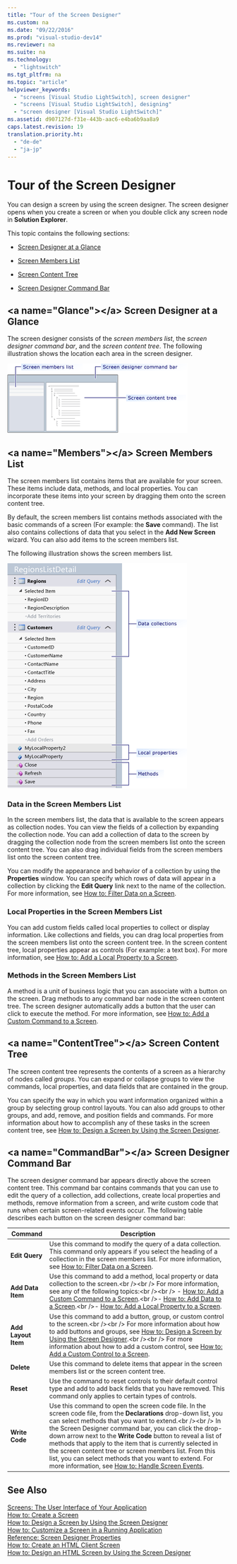```yaml
---
title: "Tour of the Screen Designer"
ms.custom: na
ms.date: "09/22/2016"
ms.prod: "visual-studio-dev14"
ms.reviewer: na
ms.suite: na
ms.technology: 
  - "lightswitch"
ms.tgt_pltfrm: na
ms.topic: "article"
helpviewer_keywords: 
  - "screens [Visual Studio LightSwitch], screen designer"
  - "screens [Visual Studio LightSwitch], designing"
  - "screen designer [Visual Studio LightSwitch]"
ms.assetid: d907127d-f31e-443b-aac6-e4ba6b9aa8a9
caps.latest.revision: 19
translation.priority.ht: 
  - "de-de"
  - "ja-jp"
---
```

# Tour of the Screen Designer
You can design a screen by using the screen designer. The screen designer opens when you create a screen or when you double click any screen node in **Solution Explorer**.  
  
 This topic contains the following sections:  
  
-   [Screen Designer at a Glance](#Glance)  
  
-   [Screen Members List](#Members)  
  
-   [Screen Content Tree](#ContentTree)  
  
-   [Screen Designer Command Bar](#CommandBar)  
  
##  \<a name="Glance">\</a> Screen Designer at a Glance  
 The screen designer consists of the *screen members list*, the *screen designer command bar*, and the *screen content tree*. The following illustration shows the location each area in the screen designer.  
  
 ![LightSwitch Screen Designer](../vs140/media/ls_screen_designer.png "LS_Screen_Designer")  
  
##  \<a name="Members">\</a> Screen Members List  
 The screen members list contains items that are available for your screen. These items include data, methods, and local properties. You can incorporate these items into your screen by dragging them onto the screen content tree.  
  
 By default, the screen members list contains methods associated with the basic commands of a screen (For example: the **Save** command). The list also contains collections of data that you select in the **Add New Screen** wizard. You can also add items to the screen members list.  
  
 The following illustration shows the screen members list.  
  
 ![Screen Members List](../vs140/media/ls_screen_members_list.png "LS_Screen_Members_List")  
  
### Data in the Screen Members List  
 In the screen members list, the data that is available to the screen appears as collection nodes. You can view the fields of a collection by expanding the collection node. You can add a collection of data to the screen by dragging the collection node from the screen members list onto the screen content tree. You can also drag individual fields from the screen members list onto the screen content tree.  
  
 You can modify the appearance and behavior of a collection by using the **Properties** window. You can specify which rows of data will appear in a collection by clicking the **Edit Query** link next to the name of the collection.  For more information, see [How to: Filter Data on a Screen](../vs140/how-to--filter-data-on-a-silverlight-screen.md).  
  
### Local Properties in the Screen Members List  
 You can add custom fields called local properties to collect or display information. Like collections and fields, you can drag local properties from the screen members list onto the screen content tree. In the screen content tree, local properties appear as controls (For example: a text box). For more information, see [How to: Add a Local Property to a Screen](../vs140/how-to--add-a-local-property-to-a-silverlight-screen.md).  
  
### Methods in the Screen Members List  
 A method is a unit of business logic that you can associate with a button on the screen. Drag methods to any command bar node in the screen content tree. The screen designer automatically adds a button that the user can click to execute the method. For more information, see [How to: Add a Custom Command to a Screen](../vs140/how-to--add-a-custom-command-to-a-silverlight-screen.md).  
  
##  \<a name="ContentTree">\</a> Screen Content Tree  
 The screen content tree represents the contents of a screen as a hierarchy of nodes called *groups*. You can expand or collapse groups to view the commands, local properties, and data fields that are contained in the group.  
  
 You can specify the way in which you want information organized within a group by selecting group control layouts. You can also add groups to other groups, and add, remove, and position fields and commands. For more information about how to accomplish any of these tasks in the screen content tree, see [How to: Design a Screen by Using the Screen Designer](../vs140/how-to--design-a-silverlight-screen-by-using-the-screen-designer.md).  
  
##  \<a name="CommandBar">\</a> Screen Designer Command Bar  
 The screen designer command bar appears directly above the screen content tree. This command bar contains commands that you can use to edit the query of a collection, add collections, create local properties and methods, remove information from a screen, and write custom code that runs when certain screen-related events occur. The following table describes each button on the screen designer command bar:  
  
|Command|Description|  
|-------------|-----------------|  
|**Edit Query**|Use this command to modify the query of a data collection. This command only appears if you select the heading of a collection in the screen members list. For more information, see [How to: Filter Data on a Screen](../vs140/how-to--filter-data-on-a-silverlight-screen.md).|  
|**Add Data Item**|Use this command to add a method, local property or data collection to the screen.\<br />\<br /> For more information, see any of the following topics:\<br />\<br /> -   [How to: Add a Custom Command to a Screen](../vs140/how-to--add-a-custom-command-to-a-silverlight-screen.md).\<br />-   [How to: Add Data to a Screen](../vs140/how-to--add-data-to-a-screen.md).\<br />-   [How to: Add a Local Property to a Screen](../vs140/how-to--add-a-local-property-to-a-silverlight-screen.md).|  
|**Add Layout Item**|Use this command to add a button, group, or custom control to the screen.\<br />\<br /> For more information about how to add buttons and groups, see [How to: Design a Screen by Using the Screen Designer](../vs140/how-to--design-a-silverlight-screen-by-using-the-screen-designer.md).\<br />\<br /> For more information about how to add a custom control, see [How to: Add a Custom Control to a Screen](../vs140/how-to--add-a-custom-control-to-a-silverlight-screen.md).|  
|**Delete**|Use this command to delete items that appear in the screen members list or the screen content tree.|  
|**Reset**|Use the command to reset controls to their default control type and add to add back fields that you have removed. This command only applies to certain types of controls.|  
|**Write Code**|Use this command to open the screen code file. In the screen code file, from the **Declarations** drop-down list, you can select methods that you want to extend.\<br />\<br /> In the Screen Designer command bar, you can click the drop-down arrow next to the **Write Code** button to reveal a list of methods that apply to the item that is currently selected in the screen content tree or screen members list. From this list, you can select methods that you want to extend. For more information, see [How to: Handle Screen Events](../vs140/how-to--handle-silverlight-screen-events.md).|  
  
## See Also  
 [Screens: The User Interface of Your Application](../vs140/screens--the-user-interface-of-your-lightswitch-application.md)   
 [How to: Create a Screen](../vs140/how-to--create-a-silverlight-screen.md)   
 [How to: Design a Screen by Using the Screen Designer](../vs140/how-to--design-a-silverlight-screen-by-using-the-screen-designer.md)   
 [How to: Customize a Screen in a Running Application](../vs140/how-to--customize-a-silverlight-screen-in-a-running-application.md)   
 [Reference: Screen Designer Properties](../vs140/reference--screen-designer-properties.md)   
 [How to: Create an HTML Client Screen](../vs140/how-to--create-an-html-client-screen.md)   
 [How to: Design an HTML Screen by Using the Screen Designer](../vs140/how-to--design-an-html-screen-by-using-the-screen-designer.md)